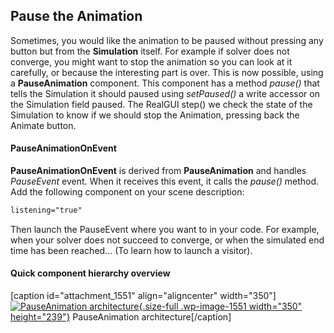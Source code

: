 Pause the Animation
-------------------

Sometimes, you would like the animation to be paused without pressing
any button but from the **Simulation** itself. For example if solver
does not converge, you might want to stop the animation so you can look
at it carefully, or because the interesting part is over. This is now
possible, using a **PauseAnimation** component. This component has a
method *pause()* that tells the Simulation it should paused using
*setPaused()* a write accessor on the Simulation field paused. The
RealGUI step() we check the state of the Simulation to know if we should
stop the Animation, pressing back the Animate button.

#### PauseAnimationOnEvent

**PauseAnimationOnEvent** is derived from **PauseAnimation** and handles
*PauseEvent* event. When it receives this event, it calls the *pause()*
method. Add the following component on your scene description:

```xml
listening="true"
```

Then launch the PauseEvent where you want to in your code. For example,
when your solver does not succeed to converge, or when the simulated end
time has been reached... (To learn how to launch a visitor).

#### Quick component hierarchy overview

\[caption id="attachment\_1551" align="aligncenter"
width="350"\][![PauseAnimation
architecture](https://www.sofa-framework.org/wp-content/uploads/2014/11/350px-PauseAnimation1.png){.size-full
.wp-image-1551 width="350"
height="239"}](https://www.sofa-framework.org/wp-content/uploads/2014/11/350px-PauseAnimation1.png)
PauseAnimation architecture\[/caption\]
